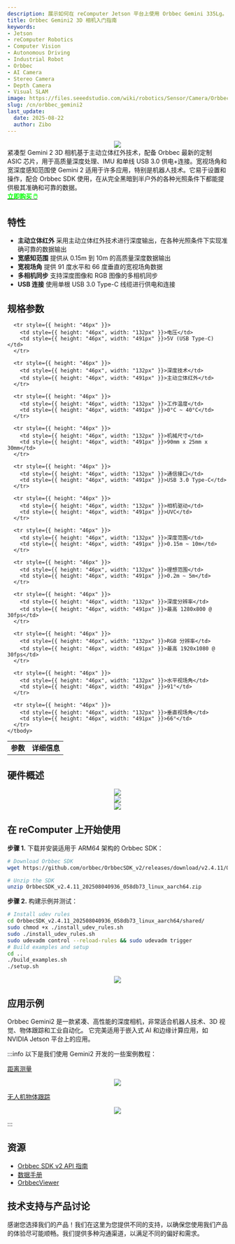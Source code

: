 ```yaml
---
description: 展示如何在 reComputer Jetson 平台上使用 Orbbec Gemini 335Lg。
title: Orbbec Gemini2 3D 相机入门指南
keywords:
- Jetson
- reComputer Robotics
- Computer Vision
- Autonomous Driving
- Industrial Robot
- Orbbec
- AI Camera
- Stereo Camera
- Depth Camera
- Visual SLAM
image: https://files.seeedstudio.com/wiki/robotics/Sensor/Camera/Orbbec_Gemini2/orbbec-gemini-2-3d-camera.webp 
slug: /cn/orbbec_gemini2
last_update:
  date: 2025-08-22
  author: Zibo
---
```


<div align="center">
    <img width={400} 
    src="https://files.seeedstudio.com/wiki/robotics/Sensor/Camera/Orbbec_Gemini2/orbbec-gemini-2-3d-camera.png" />
</div>

<div style={{ textAlign: "justify" }}>
紧凑型 Gemini 2 3D 相机基于主动立体红外技术，配备 Orbbec 最新的定制 ASIC 芯片，用于高质量深度处理、IMU 和单线 USB 3.0 供电+连接。宽视场角和宽深度感知范围使 Gemini 2 适用于许多应用，特别是机器人技术。它易于设置和操作，配合 Orbbec SDK 使用，在从完全黑暗到半户外的各种光照条件下都能提供极其准确和可靠的数据。
</div>

<div class="get_one_now_container" style={{textAlign: 'center'}}>
<a class="get_one_now_item" href="https://www.seeedstudio.com/Orbbec-Gemini-2-3D-Camera-p-6464.html" target="_blank">
<strong><span><font color={'FFFFFF'} size={"4"}> 立即购买 🖱️</font></span></strong>
</a></div>


## 特性
- **主动立体红外** 采用主动立体红外技术进行深度输出，在各种光照条件下实现准确可靠的数据输出
- **宽感知范围** 提供从 0.15m 到 10m 的高质量深度数据输出
- **宽视场角** 提供 91 度水平和 66 度垂直的宽视场角数据
- **多相机同步** 支持深度图像和 RGB 图像的多相机同步
- **USB 连接** 使用单根 USB 3.0 Type-C 线缆进行供电和连接

## 规格参数
<div className="table-center">
  <table style={{ height: "700px" }}>
    <tbody>
      <tr style={{ height: "46px" }}>
        <td style={{ height: "46px", width: "400px" }}>
          <strong>参数</strong>
        </td>
        <td style={{ height: "46px", width: "491px" }}>
          <strong>详细信息</strong>
        </td>
      </tr>

      <tr style={{ height: "46px" }}>
        <td style={{ height: "46px", width: "132px" }}>电压</td>
        <td style={{ height: "46px", width: "491px" }}>5V (USB Type-C)</td>
      </tr>

      <tr style={{ height: "46px" }}>
        <td style={{ height: "46px", width: "132px" }}>深度技术</td>
        <td style={{ height: "46px", width: "491px" }}>主动立体红外</td>
      </tr>

      <tr style={{ height: "46px" }}>
        <td style={{ height: "46px", width: "132px" }}>工作温度</td>
        <td style={{ height: "46px", width: "491px" }}>0°C ~ 40°C</td>
      </tr>

      <tr style={{ height: "46px" }}>
        <td style={{ height: "46px", width: "132px" }}>机械尺寸</td>
        <td style={{ height: "46px", width: "491px" }}>90mm x 25mm x 30mm</td>
      </tr>

      <tr style={{ height: "46px" }}>
        <td style={{ height: "46px", width: "132px" }}>通信接口</td>
        <td style={{ height: "46px", width: "491px" }}>USB 3.0 Type-C</td>
      </tr>

      <tr style={{ height: "46px" }}>
        <td style={{ height: "46px", width: "132px" }}>相机驱动</td>
        <td style={{ height: "46px", width: "491px" }}>UVC</td>
      </tr>

      <tr style={{ height: "46px" }}>
        <td style={{ height: "46px", width: "132px" }}>深度范围</td>
        <td style={{ height: "46px", width: "491px" }}>0.15m ~ 10m</td>
      </tr>

      <tr style={{ height: "46px" }}>
        <td style={{ height: "46px", width: "132px" }}>理想范围</td>
        <td style={{ height: "46px", width: "491px" }}>0.2m ~ 5m</td>
      </tr>

      <tr style={{ height: "46px" }}>
        <td style={{ height: "46px", width: "132px" }}>深度分辨率</td>
        <td style={{ height: "46px", width: "491px" }}>最高 1280x800 @ 30fps</td>
      </tr>

      <tr style={{ height: "46px" }}>
        <td style={{ height: "46px", width: "132px" }}>RGB 分辨率</td>
        <td style={{ height: "46px", width: "491px" }}>最高 1920x1080 @ 30fps</td>
      </tr>

      <tr style={{ height: "46px" }}>
        <td style={{ height: "46px", width: "132px" }}>水平视场角</td>
        <td style={{ height: "46px", width: "491px" }}>91°</td>
      </tr>

      <tr style={{ height: "46px" }}>
        <td style={{ height: "46px", width: "132px" }}>垂直视场角</td>
        <td style={{ height: "46px", width: "491px" }}>66°</td>
      </tr>
    </tbody>
  </table>
</div>

## 硬件概述

<div align="center">
    <img width={700} 
     src="https://media-cdn.seeedstudio.com/media/wysiwyg/upload/image-101090144-1.png" />
</div>

<div align="center">
    <img width={700} 
     src="https://media-cdn.seeedstudio.com/media/wysiwyg/upload/image-101090144-2.png" />
</div>

<div align="center">
    <img width={700} 
     src="https://media-cdn.seeedstudio.com/media/wysiwyg/upload/image-101090144-3.png" />
</div>

## 在 reComputer 上开始使用

**步骤 1.** 下载并安装适用于 ARM64 架构的 Orbbec SDK：

```bash
# Download Orbbec SDK
wget https://github.com/orbbec/OrbbecSDK_v2/releases/download/v2.4.11/OrbbecSDK_v2.4.11_202508040936_058db73_linux_aarch64.zip

# Unzip the SDK
unzip OrbbecSDK_v2.4.11_202508040936_058db73_linux_aarch64.zip
```

**步骤 2.** 构建示例并测试：
```bash
# Install udev rules
cd OrbbecSDK_v2.4.11_202508040936_058db73_linux_aarch64/shared/
sudo chmod +x ./install_udev_rules.sh
sudo ./install_udev_rules.sh
sudo udevadm control --reload-rules && sudo udevadm trigger
# Build examples and setup
cd ..
./build_examples.sh
./setup.sh
```


<div align="center">
    <img width={1000} 
    src="https://files.seeedstudio.com/wiki/robotics/Sensor/Camera/Orbbec_Gemini2/test_sdk.png" />
</div>

## 应用示例

<div style={{ textAlign: "justify" }}>
Orbbec Gemini2 是一款紧凑、高性能的深度相机，非常适合机器人技术、3D 视觉、物体跟踪和工业自动化。
它完美适用于嵌入式 AI 和边缘计算应用，如 NVIDIA Jetson 平台上的应用。
</div>

:::info
以下是我们使用 Gemini2 开发的一些案例教程：

[距离测量](https://wiki.seeedstudio.com/cn/yolov11_with_depth_camera/)

<div align="center">
    <img width={800} 
    src="https://files.seeedstudio.com/wiki/robotics/Sensor/Camera/Orbbec_Gemini2/distance.png" />
</div>


[无人机物体跟踪](https://wiki.seeedstudio.com/cn/object_tracking_with_reComputer_jetson_and_pX4/)

<div align="center">
    <img width={800} 
    src="https://files.seeedstudio.com/wiki/robotics/Sensor/Camera/Orbbec_Gemini2/px4.png" />
</div>

:::

## 资源

- [Orbbec SDK v2 API 指南](https://orbbec.github.io/docs/OrbbecSDKv2_API_User_Guide/source/3_Application_Guide/Application_Guide.html)
- [数据手册](https://files.seeedstudio.com/products/Orbbec/Orbbec_Gemini_2_Series_Datasheet_V1.7_20240316.pdf)
- [OrbbecViewer](https://github.com/orbbec/OrbbecSDK/blob/main/doc/OrbbecViewer/English/OrbbecViewer.md)

## 技术支持与产品讨论

感谢您选择我们的产品！我们在这里为您提供不同的支持，以确保您使用我们产品的体验尽可能顺畅。我们提供多种沟通渠道，以满足不同的偏好和需求。

<div class="button_tech_support_container">
<a href="https://forum.seeedstudio.com/" class="button_forum"></a> 
<a href="https://www.seeedstudio.com/contacts" class="button_email"></a>
</div>

<div class="button_tech_support_container">
<a href="https://discord.gg/eWkprNDMU7" class="button_discord"></a> 
<a href="https://github.com/Seeed-Studio/wiki-documents/discussions/69" class="button_discussion"></a>
</div>
